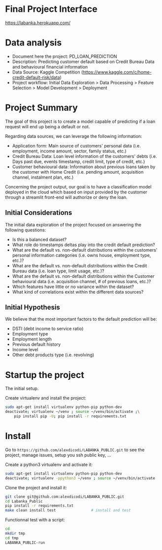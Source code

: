 # Final Project Interface

https://labanka.herokuapp.com/

# Data analysis
- Document here the project: PD_LOAN_PREDICTION
- Description: Predicting customer default based on Credit Bureau Data and behavioural financial information
- Data Source: Kaggle Competition (https://www.kaggle.com/c/home-credit-default-risk/data)
- Project workflow: Initial Data Exploration > Data Processing > Feature Selection > Model Development > Deployment

# Project Summary

The goal of this project is to create a model capable of predicting if a loan request will end up being a default or not.

Regarding data sources, we can leverage the following information:

- Application form: Main source of customers' personal data (i.e. employment, income amount, sector, family status, etc.)
- Credit Bureau Data: Loan level information of the customers' debts (i.e. Days past due, events timestamp, credit limit, type of credit, etc.)
- Customer behavioural data: Information about previous loans taken by the customer with Home Credit (i.e. pending amount, acquisition channel, instalment plan, etc.)

Concerning the project output, our goal is to have a classification model deployed in the cloud which based on input provided by the customer through a streamlit front-end will authorize or deny the loan.

## Initial Considerations

The initial data exploration of the project focused on answering the following questions:

- Is this a balanced dataset? 
- What role do timestamps deltas play into the credit default prediction?
- What are the default vs. non-default distributions within the customers' personal information categories (i.e. owns house, employment type, etc.)?
- What are the default vs. non-default distributions within the Credit Bureau data (i.e. loan type, limit usage, etc.)?
- What are the default vs. non-default distributions within the Customer behavioural data (i.e. acquisition channel, # of previous loans, etc.)?
- Which features have little or no variance within the dataset?
- What kind of correlations exist within the different data sources?

## Initial Hypothesis

We believe that the most important factors to the default prediction will be:

- DSTI (debt income to service ratio) 
- Employment type
- Employment length
- Previous default history
- Income level
- Other debt products type (i.e. revolving)


# Startup the project

The initial setup.

Create virtualenv and install the project:
```bash
sudo apt-get install virtualenv python-pip python-dev
deactivate; virtualenv ~/venv ; source ~/venv/bin/activate ;\
    pip install pip -U; pip install -r requirements.txt
```

# Install

Go to `https://github.com/alexdicodi/LABANKA_PUBLIC.git` to see the project, manage issues,
setup you ssh public key, ...

Create a python3 virtualenv and activate it:

```bash
sudo apt-get install virtualenv python-pip python-dev
deactivate; virtualenv -ppython3 ~/venv ; source ~/venv/bin/activate
```

Clone the project and install it:

```bash
git clone git@github.com:alexdicodi/LABANKA_PUBLIC.git
cd Labanka_Public
pip install -r requirements.txt
make clean install test                # install and test
```
Functionnal test with a script:

```bash
cd
mkdir tmp
cd tmp
LABANKA_PUBLIC-run
```
